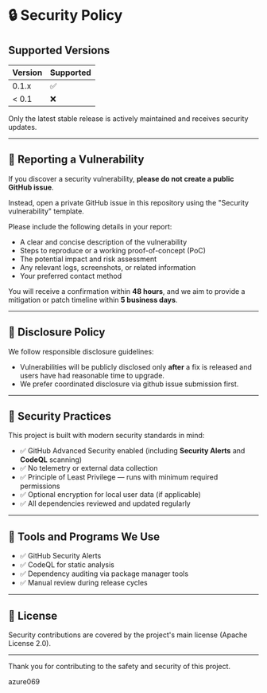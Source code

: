# 🔒 Security Policy

## Supported Versions

| Version | Supported          |
|---------|--------------------|
| 0.1.x   | ✅                 |
| < 0.1   | ❌                 |

Only the latest stable release is actively maintained and receives security updates.

---

## 📧 Reporting a Vulnerability

If you discover a security vulnerability, **please do not create a public GitHub issue**.

Instead, open a private GitHub issue in this repository using the "Security vulnerability" template.

Please include the following details in your report:

- A clear and concise description of the vulnerability
- Steps to reproduce or a working proof-of-concept (PoC)
- The potential impact and risk assessment
- Any relevant logs, screenshots, or related information
- Your preferred contact method

You will receive a confirmation within **48 hours**, and we aim to provide a mitigation or patch timeline within **5 business days**.

---

## 🔐 Disclosure Policy

We follow responsible disclosure guidelines:

- Vulnerabilities will be publicly disclosed only **after** a fix is released and users have had reasonable time to upgrade.
- We prefer coordinated disclosure via github issue submission first.

---

## 🧪 Security Practices

This project is built with modern security standards in mind:

- ✅ GitHub Advanced Security enabled (including **Security Alerts** and **CodeQL** scanning)
- ✅ No telemetry or external data collection
- ✅ Principle of Least Privilege — runs with minimum required permissions
- ✅ Optional encryption for local user data (if applicable)
- ✅ All dependencies reviewed and updated regularly

---

## 🧰 Tools and Programs We Use

- ✅ GitHub Security Alerts
- ✅ CodeQL for static analysis
- ✅ Dependency auditing via package manager tools
- ✅ Manual review during release cycles

---

## 📜 License

Security contributions are covered by the project's main license (Apache License 2.0).

---

Thank you for contributing to the safety and security of this project.

azure069
